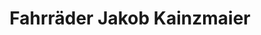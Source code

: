 ---
title: "Fahrräder Jakob Kainzmaier"
url: /lenggries/fahrraeder-jakob-kainzmaier/
shop: Fahrrad
---